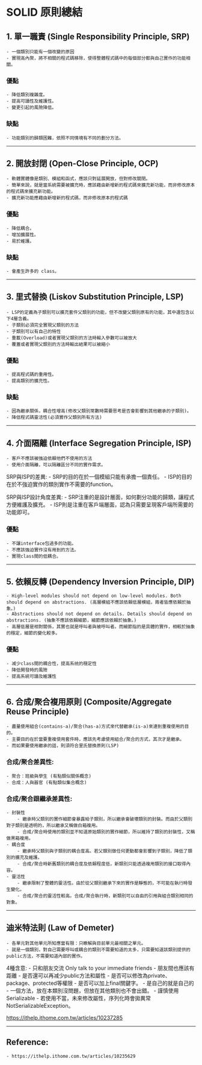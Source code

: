# SOLID 原則總結


## **1. 單一職責 (Single Responsibility Principle, SRP)**
    - 一個類別只能有一個改變的原因
    - 實現高內聚，將不相關的程式碼移除，使得整體程式碼中的每個部分都與自己實作的功能相關。

### 優點
    - 降低類別複雜度。
    - 提高可讀性及維護性。
    - 變更引起的風險降低。

### 缺點
    - 功能類別的歸類困難，依照不同情境有不同的劃分方法。



---
## **2. 開放封閉 (Open-Close Principle, OCP)**
    - 軟體實體像是類別、模組和函式，應該只對延展開放，但對修改關閉。
    - 簡單來說，就是當系統需要被擴充時，應該藉由新增新的程式碼來擴充新功能，而非修改原本的程式碼來擴充新功能。
    - 擴充新功能應藉由新增新的程式碼，而非修改原本的程式碼

### 優點
    - 降低耦合。
    - 增加擴展性。
    - 易於維護。

### 缺點
    - 會產生許多的 class。


---
## **3. 里式替換 (Liskov Substitution Principle, LSP)**
    - LSP的定義為子類別可以擴充套件父類別的功能，但不改變父類別原有的功能，其中還包含以下4層含義。
    - 子類別必須完全實現父類別的方法
    - 子類別可以有自己的特性
    - 重載(Overload)或者實現父類別的方法時輸入參數可以被放大
    - 覆蓋或者實現父類別的方法時輸出結果可以被縮小

### 優點
    - 提高程式碼的重用性。
    - 提高類別的擴充性。

### 缺點
    - 因為繼承關係，耦合性增高(修改父類別常數時需要思考是否會影響到其他繼承的子類別)。
    - 降低程式碼靈活性(必須實作父類別所有方法)
    

    
---
## **4. 介面隔離 (Interface Segregation Principle, ISP)**
    - 客戶不應該被強迫依賴他們不使用的方法
    - 使用介面隔離，可以隔離區分不同的實作需求。

SRP與ISP的差異:
    - SRP的目的在於一個模組只能有承擔一個責任。
    - ISP的目的在於不強迫實作的類別實作不需要的function。

SRP與ISP設計角度差異:
    - SRP注重的是設計層面，如何劃分功能的歸類，讓程式方便維護及擴充。
    - ISP則是注重在客戶端層面，認為只需要呈現客戶端所需要的功能即可。


### 優點
    - 不讓interface包過多的功能。
    - 不應該強迫實作沒有用到的方法。
    - 實現class間的低耦合。

---
## **5. 依賴反轉 (Dependency Inversion Principle, DIP)**
    - High-level modules should not depend on low-level modules. Both should depend on abstractions. (高層模組不應該依賴低層模組，兩者皆應依賴於抽象。)
    - Abstractions should not depend on details. Details should depend on abstractions. (抽象不應該依賴細節，細節應該依賴於抽象。)
    - 高層低層是相對關係，其實也就是呼叫者與被呼叫者。而細節指的是具體的實作，相較於抽象的穩定，細節的變化較多。


### 優點
    - 减少class間的耦合性，提高系统的穩定性
    - 降低開發時的風險
    - 提高系統可讀及維護性


---
## **6. 合成/聚合複用原則 (Composite/Aggregate Reuse Principle)**
    - 盡量使用組合(contains-a)/聚合(has-a)方式來代替繼承(is-a)來達到重複使用的目的。
    - 主要目的在於當要重複使用套件時，應該先考慮使用組合/聚合的方式，其次才是繼承。
    - 而如果要使用繼承的話，則須符合里氏替換原則(LSP)

### 合成/聚合差異性:
    - 聚合：班級與學生 (有點類似關係概念)
    - 合成：人與器官 (有點類似集合概念)


### 合成/聚合跟繼承差異性:
    - 封裝性
        - 繼承時父類別的實作細節會暴露給子類別，所以繼承會破壞類別的封裝。而由於父類別對子類別是透明的，所以繼承又稱做白箱複用。
        - 合成/聚合時使用的類別並不知道原始類別的實作細節，所以維持了類別的封裝性，又稱做黑箱複用。
    - 耦合度
        - 繼承時父類別與子類別的耦合度高。若父類別做任何更動都會影響到子類別，降低了類別的擴充及維護。
        - 合成/聚合時新舊類別的耦合度及依賴程度低，新類別只能透過複用類別的接口取得內容。
    - 靈活性
        - 繼承限制了整體的靈活性。由於從父類別繼承下來的實作是靜態的，不可能在執行時發生變化。
        - 合成/聚合的靈活性較高。合成/聚合執行時，新類別可以自由的引用與組合類別相同的對象。


---
## **迪米特法則 (Law of Demeter)**
    - 各單元對其他單元所知應當有限：只瞭解與目前單元最相關之單元。
    - 就是一個類別，對自己需要呼叫或耦合的類別不需要知道的太多，只需要知道該類別提供的public方法，不需要知道內部的實作。

4種含意:
    - 只和朋友交流 Only talk to your immediate friends
    - 朋友間也應該有距離
        - 是否還可以再减少public方法和屬性
        - 是否可以修改為private、package、protected等權限
        - 是否可以加上final關鍵字。
    - 是自己的就是自己的
        - 一個方法，放在本類別沒問題，但放在其他類別也不會出錯。
    - 謹慎使用Serializable
        - 若使用不當，未來修改屬性，序列化時會拋異常NotSerializableException。


https://ithelp.ithome.com.tw/articles/10237285

---
## Reference:
    - https://ithelp.ithome.com.tw/articles/10235629